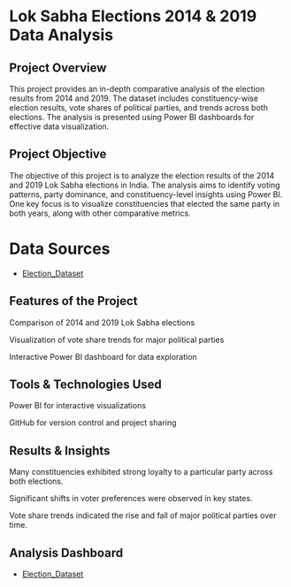 # Lok Sabha Elections 2014 & 2019 Data Analysis

## Project Overview
This project provides an in-depth comparative analysis of the election results from 2014 and 2019. The dataset includes constituency-wise election results, vote shares of political parties, and trends across both elections. The analysis is presented using Power BI dashboards for effective data visualization.

## Project Objective
The objective of this project is to analyze the election results of the 2014 and 2019 Lok Sabha elections in India. The analysis aims to identify voting patterns, party dominance, and constituency-level insights using Power BI. One key focus is to visualize constituencies that elected the same party in both years, along with other comparative metrics.

# Data Sources
- <a href="https://github.com/Tathagata20/Loksabha_Election_Analysis/tree/main/Dataset">Election_Dataset</a>

## Features of the Project
Comparison of 2014 and 2019 Lok Sabha elections

Visualization of vote share trends for major political parties

Interactive Power BI dashboard for data exploration

## Tools & Technologies Used
Power BI for interactive visualizations

GitHub for version control and project sharing

## Results & Insights

Many constituencies exhibited strong loyalty to a particular party across both elections.

Significant shifts in voter preferences were observed in key states.

Vote share trends indicated the rise and fall of major political parties over time.

## Analysis Dashboard
- <a href="https://github.com/Tathagata20/Loksabha_Election_Analysis/tree/main/Dataset">Election_Dataset</a>
